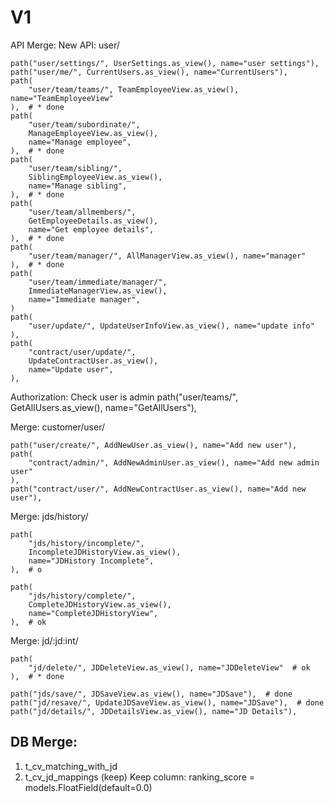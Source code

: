 
# V1

API Merge:
New API: user/<userid />

```
path("user/settings/", UserSettings.as_view(), name="user settings"),  
path("user/me/", CurrentUsers.as_view(), name="CurrentUsers"),
path(  
    "user/team/teams/", TeamEmployeeView.as_view(), name="TeamEmployeeView"  
),  # * done  
path(  
    "user/team/subordinate/",  
    ManageEmployeeView.as_view(),  
    name="Manage employee",  
),  # * done  
path(  
    "user/team/sibling/",  
    SiblingEmployeeView.as_view(),  
    name="Manage sibling",  
),  # * done  
path(  
    "user/team/allmembers/",  
    GetEmployeeDetails.as_view(),  
    name="Get employee details",  
),  # * done  
path(  
    "user/team/manager/", AllManagerView.as_view(), name="manager"  
),  # * done  
path(  
    "user/team/immediate/manager/",  
    ImmediateManagerView.as_view(),  
    name="Immediate manager",  
)
path(  
    "user/update/", UpdateUserInfoView.as_view(), name="update info"  
),
path(  
    "contract/user/update/",  
    UpdateContractUser.as_view(),  
    name="Update user",  
),
```

Authorization: Check user is admin
path("user/teams/", GetAllUsers.as_view(), name="GetAllUsers"),


Merge: customer/user/
```
path("user/create/", AddNewUser.as_view(), name="Add new user"),
path(  
    "contract/admin/", AddNewAdminUser.as_view(), name="Add new admin user"  
),
path("contract/user/", AddNewContractUser.as_view(), name="Add new user"),
```


Merge: jds/history/
```
path(  
    "jds/history/incomplete/",  
    IncompleteJDHistoryView.as_view(),  
    name="JDHistory Incomplete",  
),  # o

path(  
    "jds/history/complete/",  
    CompleteJDHistoryView.as_view(),  
    name="CompleteJDHistoryView",  
),  # ok
```

Merge: jd/:jd:int/
```
path(  
    "jd/delete/", JDDeleteView.as_view(), name="JDDeleteView"  # ok  
),  # * done

path("jds/save/", JDSaveView.as_view(), name="JDSave"),  # done  
path("jd/resave/", UpdateJDSaveView.as_view(), name="JDSave"),  # done
path("jd/details/", JDDetailsView.as_view(), name="JD Details"),
```


## DB Merge:
1. t_cv_matching_with_jd
2. t_cv_jd_mappings (keep)
Keep column:
ranking_score = models.FloatField(default=0.0)
